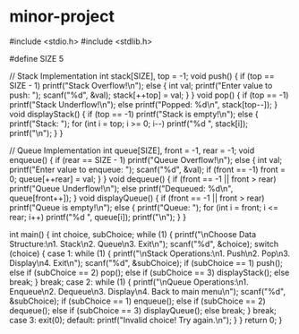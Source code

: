 # minor-project
#include <stdio.h>
#include <stdlib.h>

#define SIZE 5

// Stack Implementation
int stack[SIZE], top = -1;
void push() {
    if (top == SIZE - 1)
        printf("Stack Overflow!\n");
    else {
        int val;
        printf("Enter value to push: ");
        scanf("%d", &val);
        stack[++top] = val;
    }
}
void pop() {
    if (top == -1)
        printf("Stack Underflow!\n");
    else
        printf("Popped: %d\n", stack[top--]);
}
void displayStack() {
    if (top == -1)
        printf("Stack is empty!\n");
    else {
        printf("Stack: ");
        for (int i = top; i >= 0; i--)
            printf("%d ", stack[i]);
        printf("\n");
    }
}

// Queue Implementation
int queue[SIZE], front = -1, rear = -1;
void enqueue() {
    if (rear == SIZE - 1)
        printf("Queue Overflow!\n");
    else {
        int val;
        printf("Enter value to enqueue: ");
        scanf("%d", &val);
        if (front == -1) front = 0;
        queue[++rear] = val;
    }
}
void dequeue() {
    if (front == -1 || front > rear)
        printf("Queue Underflow!\n");
    else
        printf("Dequeued: %d\n", queue[front++]);
}
void displayQueue() {
    if (front == -1 || front > rear)
        printf("Queue is empty!\n");
    else {
        printf("Queue: ");
        for (int i = front; i <= rear; i++)
            printf("%d ", queue[i]);
        printf("\n");
    }
}

int main() {
    int choice, subChoice;
    while (1) {
        printf("\nChoose Data Structure:\n1. Stack\n2. Queue\n3. Exit\n");
        scanf("%d", &choice);
        switch (choice) {
            case 1:
                while (1) {
                    printf("\nStack Operations:\n1. Push\n2. Pop\n3. Display\n4. Exit\n");
                    scanf("%d", &subChoice);
                    if (subChoice == 1) push();
                    else if (subChoice == 2) pop();
                    else if (subChoice == 3) displayStack();
                    else break;
                }
                break;
            case 2:
                while (1) {
                    printf("\nQueue Operations:\n1. Enqueue\n2. Dequeue\n3. Display\n4. Back to main menu\n");
                    scanf("%d", &subChoice);
                    if (subChoice == 1) enqueue();
                    else if (subChoice == 2) dequeue();
                    else if (subChoice == 3) displayQueue();
                    else break;
                }
                break;
            case 3:
                exit(0);
            default:
                printf("Invalid choice! Try again.\n");
        }
    }
    return 0;
}
